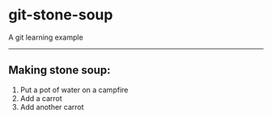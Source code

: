 # git-stone-soup
A git learning example

- - -

## Making stone soup:

1. Put a pot of water on a campfire
2. Add a carrot
3. Add another carrot